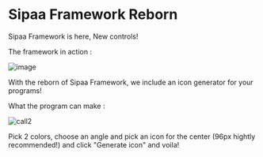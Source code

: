 # Sipaa Framework Reborn

Sipaa Framework is here, New controls!

The framework in action :

![image](https://user-images.githubusercontent.com/81994075/176878605-3fe146ee-febc-4b8f-bf16-19a4a966189e.png)

With the reborn of Sipaa Framework, we include an icon generator for your programs!

What the program can make :

![call2](https://user-images.githubusercontent.com/81994075/175926281-17778493-6507-4a7e-8501-97007404cfb1.png)

Pick 2 colors, choose an angle and pick an icon for the center (96px hightly recommended!) and click "Generate icon" and voila!
